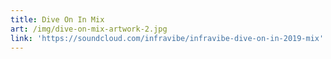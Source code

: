 ```yaml
---
title: Dive On In Mix
art: /img/dive-on-mix-artwork-2.jpg
link: 'https://soundcloud.com/infravibe/infravibe-dive-on-in-2019-mix'
---
```


